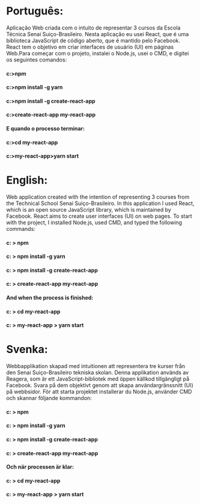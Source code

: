 # Português: 
Aplicação Web criada com o intuito de representar 3 cursos da Escola Técnica Senai Suiço-Brasileiro.
Nesta aplicação eu usei React, que é uma biblioteca JavaScript de código aberto, que é mantido pelo Facebook. React tem o objetivo em criar interfaces de usuário (UI) em páginas Web.Para começar com o projeto, instalei o Node.js, usei o CMD, e digitei os seguintes comandos:
#### c:\>npm
#### c:\>npm install -g yarn
#### c:\>npm install -g create-react-app
#### c:\>create-react-app my-react-app
#### E quando o processo terminar: 
#### c:\>cd my-react-app
#### c:\>my-react-app\>yarn start

# English: 
Web application created with the intention of representing 3 courses from the Technical School Senai Suiço-Brasileiro.
In this application I used React, which is an open source JavaScript library, which is maintained by Facebook. React aims to create user interfaces (UI) on web pages.
To start with the project, I installed Node.js, used CMD, and typed the following commands:
#### c: \> npm
#### c: \> npm install -g yarn
#### c: \> npm install -g create-react-app
#### c: \> create-react-app my-react-app
#### And when the process is finished:
#### c: \> cd my-react-app
#### c: \> my-react-app \> yarn start

# Svenka:
Webbapplikation skapad med intuitionen att representera tre kurser från den Senai Suiço-Brasileiro tekniska skolan.
Denna applikation används av Reagera, som är ett JavaScript-bibliotek med öppen källkod tillgängligt på Facebook.
Svara på dem objektivt genom att skapa användargränssnitt (UI) på webbsidor.
För att starta projektet installerar du Node.js, använder CMD och skannar följande kommandon:
#### c: \> npm
#### c: \> npm install -g yarn
#### c: \> npm install -g create-react-app
#### c: \> create-react-app my-react-app
#### Och när processen är klar:
#### c: \> cd my-react-app
#### c: \> my-react-app \> yarn start
